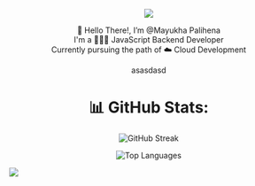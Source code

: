 <p align="center">
<img src="https://images.hdqwalls.com/download/8-bit-city-m2-2560x1080.jpg" />
</p>

<p align="center">
👋 Hello There!, I’m @Mayukha Palihena<br>
  I'm a 👨🏽‍💻 JavaScript Backend Developer<br>
  Currently pursuing the path of ☁️ Cloud Development  
</p>

<p align="center">asasdasd</p>


<h1 align="center">📊 GitHub Stats:</h1>
<p align="center">
  <img src="https://github-readme-streak-stats.herokuapp.com/?user=LokoGod&theme=radical&hide_border=true" alt="GitHub Streak" />
</p>
<p align="center">
  <img src="https://github-readme-stats.vercel.app/api/top-langs/?username=LokoGod&theme=radical&hide_border=true&include_all_commits=true&count_private=true&layout=compact" alt="Top Languages" />
</p>

[![](https://visitcount.itsvg.in/api?id=LokoGod&icon=0&color=0)](https://visitcount.itsvg.in)

<!-- Proudly created with GPRM ( https://gprm.itsvg.in ) -->
